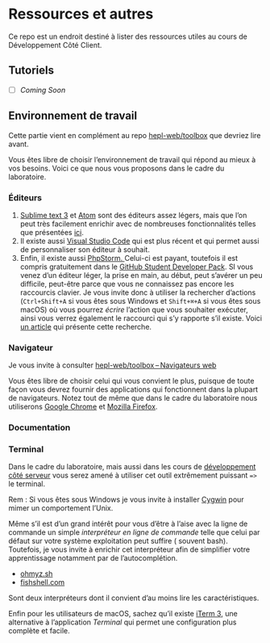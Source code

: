# Ressources et autres

Ce repo est un endroit destiné à lister des ressources utiles au cours de Développement Côté Client.

## Tutoriels

- [ ] *Coming Soon*



## Environnement de travail

Cette partie vient en complément au repo [hepl-web/toolbox](https://github.com/hepl-web/toolbox) que devriez lire avant. 



Vous êtes libre de choisir l’environnement de travail qui répond au mieux à vos besoins. Voici ce que nous vous proposons dans le cadre du laboratoire.

### Éditeurs

1. [Sublime text 3](https://www.sublimetext.com/3) et [Atom](https://atom.io) sont des éditeurs assez légers, mais que l’on peut très facilement enrichir avec de nombreuses fonctionnalités telles que présentées [ici](https://github.com/hepl-web/toolbox/blob/master/app/editeurs.md). 
2. Il existe aussi [Visual Studio Code](https://code.visualstudio.com) qui est plus récent et qui permet aussi de personnaliser son éditeur à souhait.
3. Enfin, il existe aussi [PhpStorm. ](https://www.jetbrains.com/phpstorm/) Celui-ci est payant, toutefois il est compris gratuitement dans le [GitHub Student Developer Pack](https://education.github.com/pack). SI vous venez d’un éditeur léger, la prise en main, au début, peut s’avérer un peu difficile, peut-être parce que vous ne connaissez pas encore les raccourcis clavier. Je vous invite donc à utiliser la rechercher d’actions (`Ctrl+Shift+A` si vous êtes sous Windows et `Shift+⌘+A` si vous êtes sous macOS) où vous pourrez *écrire* l’action que vous souhaiter exécuter, ainsi vous verrez également le raccourci qui s’y rapporte s’il existe. Voici [un article](https://www.jetbrains.com/help/phpstorm/searching-everywhere.html?keymap=primary_default_for_macos#find_action) qui présente cette recherche. 

### Navigateur

Je vous invite à consulter [hepl-web/toolbox – Navigateurs web](https://github.com/hepl-web/toolbox/blob/master/app/navigateurs.md) 

Vous êtes libre de choisir celui qui vous convient le plus, puisque de toute façon vous devrez fournir des applications qui fonctionnent dans la plupart de navigateurs. Notez tout de même que dans le cadre du laboratoire nous utiliserons [Google Chrome](https://www.google.com/intl/fr/chrome/) et [Mozilla Firefox](https://www.mozilla.org/fr/).

### Documentation 

### Terminal

Dans le cadre du laboratoire, mais aussi dans les cours de [développement côté serveur](https://github.com/hepl-pwcs) vous serez amené à utiliser cet outil extrêmement puissant `=>` le terminal. 

Rem : Si vous êtes sous Windows je vous invite à installer [Cygwin](https://www.cygwin.com/) pour mimer un comportement l’Unix. 

Même s’il est d’un grand intérêt pour vous d’être à l’aise avec la ligne de commande un simple *interpréteur en ligne de commande* telle que celui par défaut sur votre système exploitation peut suffire ( souvent bash). Toutefois, je vous invite à enrichir cet interpréteur afin de simplifier votre apprentissage notamment par de l’autocomplétion. 

* [ohmyz.sh](https://ohmyz.sh/)
* [fishshell.com](https://fishshell.com/)

Sont deux interpréteurs dont il convient d’au moins lire les caractéristiques. 

Enfin pour les utilisateurs de macOS, sachez qu’il existe [iTerm 3](https://www.iterm2.com/version3.html), une alternative à l’application *Terminal* qui permet une configuration plus complète et facile.











